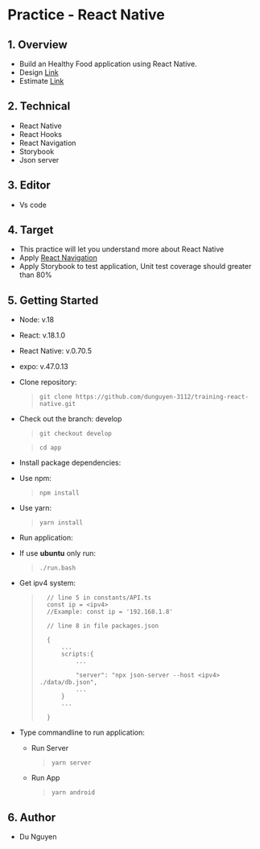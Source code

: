 # Practice - React Native

## 1. Overview

-   Build an Healthy Food application using React Native.
-   Design [Link](<https://www.figma.com/file/LLkkEV64nhoR8empRw79Kl/Healthy-Food-App-(Community)?node-id=201%3A144&t=iVpH44LU0tyuYvtG-0>)
-   Estimate [Link](https://docs.google.com/document/d/1Jvl29kde7wCuMfnNveRaB5h_X4srX4RId8C_CJ51KsU/edit#)

## 2. Technical

-   React Native
-   React Hooks
-   React Navigation
-   Storybook
-   Json server

## 3. Editor

-   Vs code

## 4. Target

-   This practice will let you understand more about React Native
-   Apply [React Navigation](https://reactnavigation.org/)
-   Apply Storybook to test application, Unit test coverage should greater than 80%

## 5. Getting Started

-   Node: v.18
-   React: v.18.1.0
-   React Native: v.0.70.5
-   expo: v.47.0.13

-   Clone repository:

    > ```
    > git clone https://github.com/dunguyen-3112/training-react-native.git
    > ```

-   Check out the branch: develop

    > ```
    > git checkout develop
    > ```

    > ```
    > cd app
    > ```

-   Install package dependencies:

*   Use npm:

    > ```
    > npm install
    > ```

*   Use yarn:
    > ```
    > yarn install
    > ```

-   Run application:

*   If use **ubuntu** only run:

    > ```
    > ./run.bash
    > ```

*   Get ipv4 system:

    > ```
    >   // line 5 in constants/API.ts
    >   const ip = <ipv4>
    >   //Example: const ip = '192.168.1.8'
    >
    >   // line 8 in file packages.json
    >
    >   {
    >       ...
    >       scripts:{
    >           ...
    >
    >           "server": "npx json-server --host <ipv4> ./data/db.json",
    >           ...
    >       }
    >       ...
    >
    >   }
    >
    > ```

-   Type commandline to run application:

    -   Run Server

        > ```
        > yarn server
        > ```

    -   Run App
        > ```
        > yarn android
        > ```

## 6. Author

-   Du Nguyen
